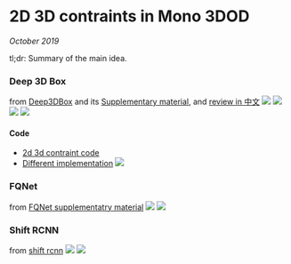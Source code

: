 # 2D 3D contraints in Mono 3DOD

_October 2019_

tl;dr: Summary of the main idea.

### Deep 3D Box
from [Deep3DBox](https://arxiv.org/pdf/1612.00496.pdf) and its [Supplementary material](https://cs.gmu.edu/~amousavi/papers/3D-Deepbox-Supplementary.pdf), and [review in 中文](https://blog.csdn.net/qq_29462849/article/details/91314777)
![](../assets/images/2d3d_deep3dbox_1.png)
![](../assets/images/2d3d_deep3dbox_2.png)
![](../assets/images/2d3d_deep3dbox.png)
![](../assets/images/2d3d_deep3dbox_equivalency.png)

#### Code 
- [2d 3d contraint code](https://github.com/lzccccc/3d-bounding-box-estimation-for-autonomous-driving/blob/master/utils/correspondece_constraint.py)
- [Different implementation](https://github.com/skhadem/3D-BoundingBox/blob/master/library/Math.py)
![](../assets/images/2d3d_deep3dbox_code.png)


### FQNet
from [FQNet supplementatry material](https://arxiv.org/pdf/1904.12681.pdf)
![](../assets/images/2d3d_fqnet_1.png)
![](../assets/images/2d3d_fqnet_2.png)

### Shift RCNN
from [shift rcnn](https://arxiv.org/pdf/1905.09970.pdf)
![](../assets/images/2d3d_shift_rcnn_1.png)
![](../assets/images/2d3d_shift_rcnn_2.png)